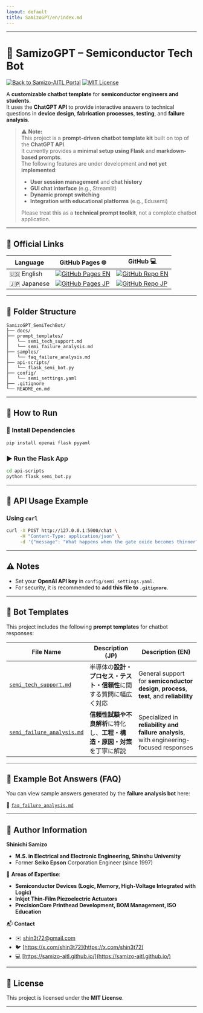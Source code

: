 ```yaml
---
layout: default
title: SamizoGPT/en/index.md 
---
```


---

# 🧠 **SamizoGPT – Semiconductor Tech Bot**

[![Back to Samizo-AITL Portal](https://img.shields.io/badge/Back%20to%20Samizo--AITL%20Portal-brightgreen)](https://samizo-aitl.github.io/en/) [![MIT License](https://img.shields.io/badge/license-MIT-blue.svg)](../LICENSE)

A **customizable chatbot template** for **semiconductor engineers and students**.  
It uses the **ChatGPT API** to provide interactive answers to technical questions in **device design**, **fabrication processes**, **testing**, and **failure analysis**.

> ⚠️ **Note:**  
> This project is a **prompt-driven chatbot template kit** built on top of the **ChatGPT API**.  
> It currently provides a **minimal setup using Flask** and **markdown-based prompts**.  
> The following features are under development and **not yet implemented**:
>
> - **User session management** and **chat history**  
> - **GUI chat interface** (e.g., Streamlit)  
> - **Dynamic prompt switching**  
> - **Integration with educational platforms** (e.g., Edusemi)
>
> Please treat this as a **technical prompt toolkit**, not a complete chatbot application.

---

## 🔗 Official Links

| Language | GitHub Pages 🌐 | GitHub 💻 |
|----------|----------------|-----------|
| 🇺🇸 English | [![GitHub Pages EN](https://img.shields.io/badge/GitHub%20Pages-English-brightgreen?logo=github)](https://samizo-aitl.github.io/SamizoGPT_SemiTechBot/en/) | [![GitHub Repo EN](https://img.shields.io/badge/GitHub-English-blue?logo=github)](https://github.com/Samizo-AITL/SamizoGPT_SemiTechBot/tree/main/en) |
| 🇯🇵 Japanese | [![GitHub Pages JP](https://img.shields.io/badge/GitHub%20Pages-日本語版-brightgreen?logo=github)](https://samizo-aitl.github.io/SamizoGPT_SemiTechBot/) | [![GitHub Repo JP](https://img.shields.io/badge/GitHub-日本語版-blue?logo=github)](https://github.com/Samizo-AITL/SamizoGPT_SemiTechBot) |

---

## 📁 **Folder Structure**

```plaintext
SamizoGPT_SemiTechBot/
├── docs/
├── prompt_templates/
│   └── semi_tech_support.md
│   └── semi_failure_analysis.md
├── samples/
│   └── faq_failure_analysis.md
├── api-scripts/
│   └── flask_semi_bot.py
├── config/
│   └── semi_settings.yaml
├── .gitignore
└── README_en.md
```

---

## 🚀 **How to Run**

### 🔧 **Install Dependencies**

```bash
pip install openai flask pyyaml
```

### ▶️ **Run the Flask App**

```bash
cd api-scripts
python flask_semi_bot.py
```

---

## 🔗 **API Usage Example**

### Using `curl`

```bash
curl -X POST http://127.0.0.1:5000/chat \
     -H "Content-Type: application/json" \
     -d '{"message": "What happens when the gate oxide becomes thinner?"}'
```

---

## ⚠️ **Notes**

- Set your **OpenAI API key** in `config/semi_settings.yaml`.  
- For security, it is recommended to **add this file to `.gitignore`**.

---

## 📄 **Bot Templates**

This project includes the following **prompt templates** for chatbot responses:

| **File Name** | **Description (JP)** | **Description (EN)** |
|---------------|----------------------|-----------------------|
| [`semi_tech_support.md`](./prompt_templates/semi_tech_support.md) | 半導体の**設計・プロセス・テスト・信頼性**に関する質問に幅広く対応 | General support for **semiconductor design**, **process**, **test**, and **reliability** |
| [`semi_failure_analysis.md`](./prompt_templates/semi_failure_analysis.md) | **信頼性試験や不良解析**に特化し、**工程・構造・原因・対策**を丁寧に解説 | Specialized in **reliability and failure analysis**, with engineering-focused responses |

---

## 📘 **Example Bot Answers (FAQ)**

You can view sample answers generated by the **failure analysis bot** here:

📄 [`faq_failure_analysis.md`](./samples/faq_failure_analysis.md)

---

## 👤 **Author Information**

**Shinichi Samizo**  
- **M.S. in Electrical and Electronic Engineering, Shinshu University**  
- Former **Seiko Epson** Corporation Engineer (since 1997)

📌 **Areas of Expertise**:  
- **Semiconductor Devices (Logic, Memory, High-Voltage Integrated with Logic)**  
- **Inkjet Thin-Film Piezoelectric Actuators**  
- **PrecisionCore Printhead Development, BOM Management, ISO Education**

📬 **Contact**  
- ✉️ [shin3t72@gmail.com](mailto:shin3t72@gmail.com)  
- 🐦 [https://x.com/shin3t72](https://x.com/shin3t72)  
- 💻 [https://samizo-aitl.github.io/](https://samizo-aitl.github.io/)

---

## 📄 **License**

This project is licensed under the **MIT License**.

---


